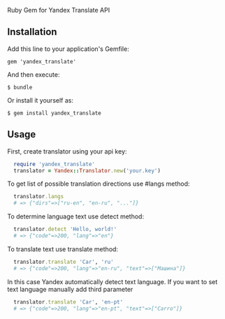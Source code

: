 Ruby Gem for Yandex Translate API

## Installation

Add this line to your application's Gemfile:

    gem 'yandex_translate'

And then execute:

    $ bundle

Or install it yourself as:

    $ gem install yandex_translate

## Usage

First, create translator using your api key:

```ruby
  require 'yandex_translate'
  translator = Yandex::Translator.new('your.key')
```

To get list of possible translation directions use #langs method:

```ruby
  translator.langs
  # => {"dirs"=>["ru-en", "en-ru", "..."]}

```

To determine language text use detect method:

```ruby
  translator.detect 'Hello, world!'
  # => {"code"=>200, "lang"=>"en"}
```
To translate text use translate method:

```ruby
  translator.translate 'Car', 'ru'
  # => {"code"=>200, "lang"=>"en-ru", "text"=>["Машина"]}
```

In this case Yandex automatically detect text language.
If you want to set text language manually add third parameter

```ruby
  translator.translate 'Car', 'en-pt'
  # => {"code"=>200, "lang"=>"en-pt", "text"=>["Carro"]}

```